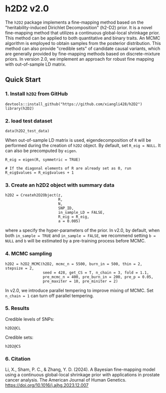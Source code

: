# h2D2 v2.0

The `h2D2` package implements a fine-mapping method based on the 
"heritability-induced Dirichlet Decomposition" (h2-D2) prior.
It is a novel fine-mapping method that utilizes a continuous global-local 
shrinkage prior.
This method can be applied to both quantitative and binary traits.
An MCMC algorithm is employed to obtain samples from the posterior 
distribution.
This method can also provide "credible sets" of candidate
causal variants, which are generally provided by fine-mapping methods
based on discrete-mixture priors.
In version 2.0, we implement an approach for robust fine mapping with
out-of-sample LD matrix.

## Quick Start

### 1. Install `h2D2` from GitHub
```
devtools::install_github("https://github.com/xiangli428/h2D2")
library(h2D2)
```

### 2. load test dataset
```
data(h2D2_test_data)
```
When out-of-sample LD matrix is used, eigendecomposition of `R` will be 
performed during the creation of `h2D2` object. By default, set `R_eig = NULL`.
It can also be precomputed by `eigen`.
```
R_eig = eigen(R, symmetric = TRUE)

# If the diagonal elements of R are already set as 0, run
R_eig$values = R_eig$values + 1 
```

### 3. Create an h2D2 object with summary data

```
h2D2 = Createh2D2Object(z,
                        R,
                        N,
                        SNP_ID,
                        in_sample_LD = FALSE,
                        R_eig = R_eig,
                        a = 0.005)
```
where `a` specify the hyper-parameters of the prior.
In v2.0, by default, when both `in_sample = TRUE` and `in_sample = FALSE`, we 
recommend setting `b = NULL` and `b` will be estimated by a pre-training 
process before MCMC. 

### 4. MCMC sampling

```
h2D2 = h2D2_MCMC(h2D2, mcmc_n = 5500, burn_in = 500, thin = 2, stepsize = 2, 
                 seed = 428, get_CS = T, n_chain = 3, fold = 1.1,
                 pre_mcmc_n = 400, pre_burn_in = 200, pre_p = 0.05,
                 pre_maxiter = 10, pre_miniter = 2)
```
In v2.0, we introduce parallel tempering to improve mixing of MCMC. Set
`n_chain = 1` can turn off parallel tempering.

### 5. Results

Credible levels of SNPs:
```
h2D2@CL
```
Credible sets:
```
h2D2@CS
```

### 6. Citation

Li, X., Sham, P. C., & Zhang, Y. D. (2024). A Bayesian fine-mapping model using 
a continuous global-local shrinkage prior with applications in prostate cancer 
analysis. The American Journal of Human Genetics.
https://doi.org/10.1016/j.ajhg.2023.12.007
